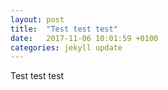 ```yaml
---
layout: post
title:  "Test test test"
date:   2017-11-06 10:01:59 +0100
categories: jekyll update
---
```

Test test test <!--more-->

